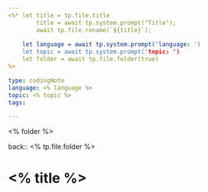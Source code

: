 ```yaml
---
<%* let title = tp.file.title 
		title = await tp.system.prompt("Title"); 
		await tp.file.rename(`${title}`); 
		
	let language = await tp.system.prompt('language: ')
	let topic = await tp.system.prompt('topic: ')
	let folder = await tp.file.folder(true)
%>

type: codingNote
language: <% language %>
topic: <% topic %>
tags: 

---
```

<% folder %>

back:: <% tp.file.folder %>


# <% title %>

